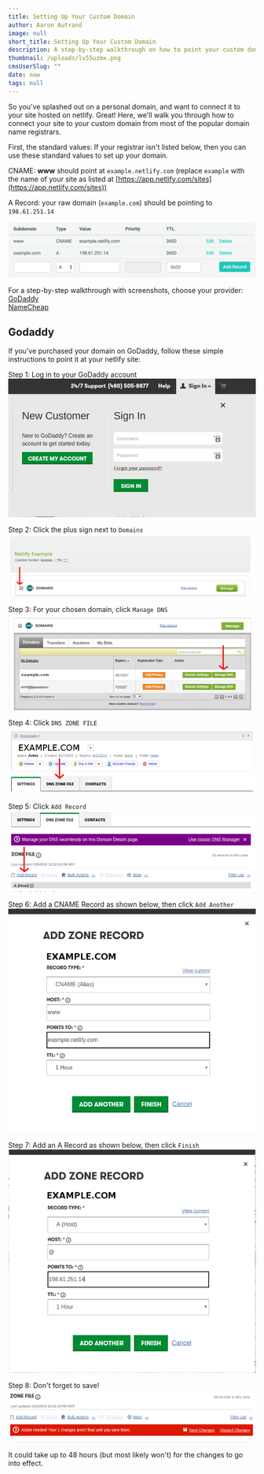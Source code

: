 ```yaml
---
title: Setting Up Your Custom Domain
author: Aaron Autrand
image: null
short_title: Setting Up Your Custom Domain
description: A step-by-step walkthrough on how to point your custom domain to netlify.
thumbnail: /uploads/lv55uzmx.png
cmsUserSlug: ""
date: now
tags: null
---
```


So you've splashed out on a personal domain, and want to connect it to your site hosted on netlify. Great! Here, we'll walk you through how to connect your site to your custom domain from most of the popular domain name registrars.

First, the standard values: If your registrar isn't listed below, then you can use these standard values to set up your domain.

CNAME: **www** should point at `example.netlify.com` (replace `example` with the name of your site as listed at [https://app.netlify.com/sites](https://app.netlify.com/sites))

A Record: your raw domain (`example.com`) should be pointing to `198.61.251.14`

![Example DNS Records](/img/docs/dns-records.png)

For a step-by-step walkthrough with screenshots, choose your provider:  
[GoDaddy](#godaddy)  
[NameCheap](#namecheap)


## Godaddy <a id="godaddy"></a>

If you've purchased your domain on GoDaddy, follow these simple instructions to point it at your netlify site:

Step 1: Log in to your GoDaddy account 
![godaddy1.png](/uploads/godaddy1.png)

Step 2: Click the plus sign next to `Domains`
![godaddy2.png](/uploads/godaddy2.png)

Step 3: For your chosen domain, click `Manage DNS`
![godaddy3.png](/uploads/godaddy3.png)

Step 4: Click `DNS ZONE FILE`
![godaddy4.png](/uploads/godaddy4.png)

Step 5: Click `Add Record`
![godaddy5.png](/uploads/godaddy5.png)

Step 6: Add a CNAME Record as shown below, then click `Add Another`
![godaddy6.png](/uploads/godaddy6.png)

Step 7: Add an A Record as shown below, then click `Finish`
![godaddy7.png](/uploads/godaddy7.png)

Step 8: Don't forget to save!
![godaddy8.png](/uploads/godaddy8.png)

It could take up to 48 hours (but most likely won't) for the changes to go into effect.
